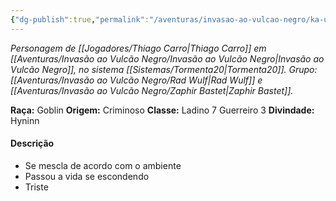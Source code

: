 ```yaml
---
{"dg-publish":true,"permalink":"/aventuras/invasao-ao-vulcao-negro/ka-ulerc/"}
---
```


*Personagem de [[Jogadores/Thiago Carro\|Thiago Carro]] em [[Aventuras/Invasão ao Vulcão Negro/Invasão ao Vulcão Negro\|Invasão ao Vulcão Negro]], no sistema [[Sistemas/Tormenta20\|Tormenta20]].*
*Grupo: [[Aventuras/Invasão ao Vulcão Negro/Rad Wulf\|Rad Wulf]] e [[Aventuras/Invasão ao Vulcão Negro/Zaphir Bastet\|Zaphir Bastet]].*

**Raça:** Goblin
**Origem:** Criminoso
**Classe:** Ladino 7 Guerreiro 3
**Divindade:** Hyninn
#### Descrição
- Se mescla de acordo com o ambiente
- Passou a vida se escondendo
- Triste